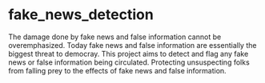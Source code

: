 # fake_news_detection
The damage done by fake news and false information cannot be overemphasized. 
Today fake news and false information are essentially the biggest threat to democray. 
This project  aims to detect and flag any fake news or false information being circulated. 
Protecting unsuspecting folks from falling prey to the effects of fake news and false information.
